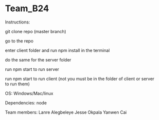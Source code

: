 # Team_B24

Instructions:

git clone repo (master branch)

go to the repo

enter client folder and run npm install in the terminal

do the same for the server folder 

run npm start to run server

run npm start to run client (not you must be in the folder of client or server to run them)



OS: Windows/Mac/linux

Dependencies: node
 

Team members:
Lanre Alegbeleye
Jesse Okpala
Yanwen Cai
